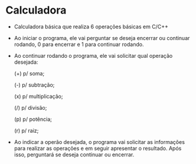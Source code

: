 # Calculadora
- Calculadora básica que realiza 6 operações básicas em C/C++

- Ao iniciar o programa, ele vai perguntar se deseja encerrar ou continuar rodando, 0 para encerrar e 1 para continuar rodando.
- Ao continuar rodando o programa, ele vai solicitar qual operação desejada:
  
   (+) p/ soma;
  
   (-) p/ subtração;
  
   (x) p/ multiplicação;
  
   (/) p/ divisão;
  
   (p) p/ potência;
  
   (r) p/ raiz;

- Ao indicar a operão desejada, o programa vai solicitar as informações para realizar as operações e em seguir apresentar o resultado. Após isso, perguntará se deseja continuar ou encerrar.
